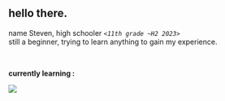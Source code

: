 <!--
**MaximaIkazuchi/MaximaIkazuchi** is a ✨ _special_ ✨ repository because its `README.md` (this file) appears on your GitHub profile.

Here are some ideas to get you started:

- 🔭 I’m currently working on ...
- 🌱 I’m currently learning ...
- 👯 I’m looking to collaborate on ...
- 🤔 I’m looking for help with ...
- 💬 Ask me about ...
- 📫 How to reach me: ...
- 😄 Pronouns: ...
- ⚡ Fun fact: ...
-->

## hello there.

<p style="margin-bottom: 0">name Steven, high schooler <code><em><11th grade ~H2 2023></em></code></p>
still a beginner, trying to learn anything to gain my experience.</p><br>

<p><strong>currently learning :<strong></p>
<img src="https://img.shields.io/badge/Rust-000000?style=for-the-badge&logo=rust&logoColor=white"></img>
